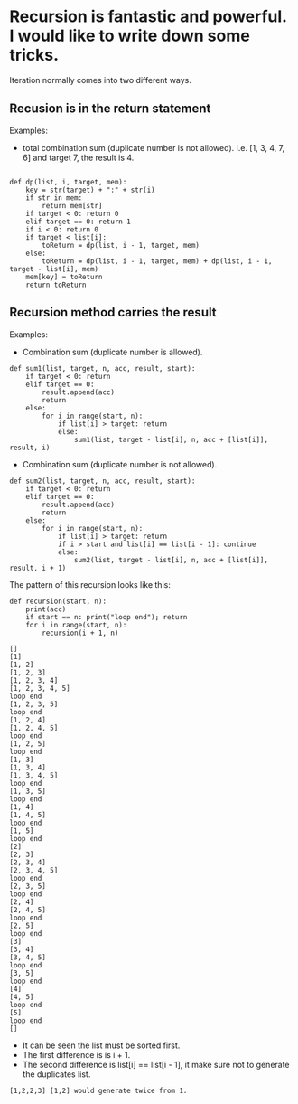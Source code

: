 # Recursion is fantastic and powerful. I would like to write down some tricks.

Iteration normally comes into two different ways.

## Recusion is in the return statement

Examples:

 - total combination sum (duplicate number is not allowed). i.e. [1, 3, 4, 7, 6] and target 7, the result is 4.

```

def dp(list, i, target, mem):
    key = str(target) + ":" + str(i)
    if str in mem:
        return mem[str]
    if target < 0: return 0
    elif target == 0: return 1
    if i < 0: return 0
    if target < list[i]:
        toReturn = dp(list, i - 1, target, mem)
    else:
        toReturn = dp(list, i - 1, target, mem) + dp(list, i - 1, target - list[i], mem)
    mem[key] = toReturn
    return toReturn

```

## Recursion method carries the result

Examples:

 - Combination sum (duplicate number is allowed).

```
def sum1(list, target, n, acc, result, start):
    if target < 0: return
    elif target == 0:
        result.append(acc)
        return
    else:
        for i in range(start, n):
            if list[i] > target: return
            else:
                sum1(list, target - list[i], n, acc + [list[i]], result, i)
```

 - Combination sum (duplicate number is not allowed).

```
def sum2(list, target, n, acc, result, start):
    if target < 0: return
    elif target == 0:
        result.append(acc)
        return
    else:
        for i in range(start, n):
            if list[i] > target: return
            if i > start and list[i] == list[i - 1]: continue
            else:
                sum2(list, target - list[i], n, acc + [list[i]], result, i + 1)
```

The pattern of this recursion looks like this:

```
def recursion(start, n):
    print(acc)
    if start == n: print("loop end"); return
    for i in range(start, n):
        recursion(i + 1, n)

[]
[1]
[1, 2]
[1, 2, 3]
[1, 2, 3, 4]
[1, 2, 3, 4, 5]
loop end
[1, 2, 3, 5]
loop end
[1, 2, 4]
[1, 2, 4, 5]
loop end
[1, 2, 5]
loop end
[1, 3]
[1, 3, 4]
[1, 3, 4, 5]
loop end
[1, 3, 5]
loop end
[1, 4]
[1, 4, 5]
loop end
[1, 5]
loop end
[2]
[2, 3]
[2, 3, 4]
[2, 3, 4, 5]
loop end
[2, 3, 5]
loop end
[2, 4]
[2, 4, 5]
loop end
[2, 5]
loop end
[3]
[3, 4]
[3, 4, 5]
loop end
[3, 5]
loop end
[4]
[4, 5]
loop end
[5]
loop end
[]
```

- It can be seen the list must be sorted first.
- The first difference is is i + 1.
- The second difference is list[i] == list[i - 1], it make sure not to generate the duplicates list.
```
[1,2,2,3] [1,2] would generate twice from 1.

```